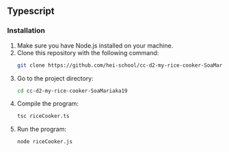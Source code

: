 ## Typescript

### Installation
1. Make sure you have Node.js installed on your machine.
2. Clone this repository with the following command:
   ```bash
   git clone https://github.com/hei-school/cc-d2-my-rice-cooker-SoaMariaka19.git
3. Go to the project directory:
   ```bash
   cd cc-d2-my-rice-cooker-SoaMariaka19

4. Compile the program:
   ```bash
   tsc riceCooker.ts

5. Run the program:
   ```bash
   node riceCooker.js

